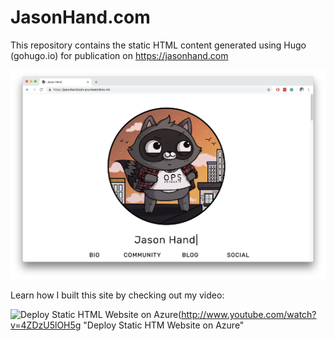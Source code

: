 # JasonHand.com

This repository contains the static HTML content generated using Hugo (gohugo.io) for publication on https://jasonhand.com

![](images/site_screenshot.png)

Learn how I built this site by checking out my video:
 
![Deploy Static HTML Website on Azure](http://img.youtube.com/vi/4ZDzU5lOH5g/0.jpg)(http://www.youtube.com/watch?v=4ZDzU5lOH5g "Deploy Static HTM  Website on Azure"

